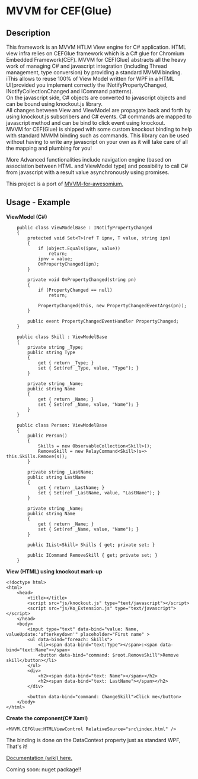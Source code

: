 MVVM for CEF(Glue)
==================

Description
--------------
This framework is an MVVM HTLM View engine for C# application.
HTML view infra relies on CEFGlue framework which is a C# glue for Chromium Embedded Framework(CEF).
MVVM for CEF(Glue) abstracts all the heavy work of managing C# and javascript integration (including Thread management, type conversion) by providing a standard MVMM binding.
iThis allows to reuse 100% of View Model written for WPF in a HTML UI(provided you implement correctly the INotifyPropertyChanged, INotifyCollectionChanged and ICommand patterns).  
On the javascript side, C# objects are converted to javascript objects and can be bound using knockout.js  library.  
All changes between View and ViewModel are propagate back and forth by using knockout.js subscribers and C# events.
C# commands are mapped to javascript method and can be bind to click event using knockout.  
MVVM for CEF(Glue) is shipped with some custom knockout binding to help with standard MVMM binding such as commands.
This library can be used without having to write any javascript on your own as it will take care of all the mapping and plumbing for you!

More Advanced functionalities include navigation engine (based on association between HTML and ViewModel type) and possibility to call C# from javascript with a result value asynchronously using promises.

This project is a port of [MVVM-for-awesomium.](https://github.com/David-Desmaisons/MVVM-for-awesomium/)

Usage - Example
--------------

**ViewModel (C#)**

		public class ViewModelBase : INotifyPropertyChanged
		{
			protected void Set<T>(ref T ipnv, T value, string ipn)
			{
				if (object.Equals(ipnv, value))
					return;
				ipnv = value;
				OnPropertyChanged(ipn);
			}

			private void OnPropertyChanged(string pn)
			{
				if (PropertyChanged == null)
					return;

				PropertyChanged(this, new PropertyChangedEventArgs(pn));
			}

			public event PropertyChangedEventHandler PropertyChanged;
		}

		public class Skill : ViewModelBase
		{
			private string _Type;
			public string Type
			{
				get { return _Type; }
				set { Set(ref _Type, value, "Type"); }
			}

			private string _Name;
			public string Name
			{
				get { return _Name; }
				set { Set(ref _Name, value, "Name"); }
			}
		}

		public class Person: ViewModelBase
		{
			public Person()
			{
				Skills = new ObservableCollection<Skill>();
				RemoveSkill = new RelayCommand<Skill>(s=> this.Skills.Remove(s));
			}
		  
			private string _LastName;
			public string LastName
			{
				get { return _LastName; }
				set { Set(ref _LastName, value, "LastName"); }
			}

			private string _Name;
			public string Name
			{
				get { return _Name; }
				set { Set(ref _Name, value, "Name"); }
			}
		   
			public IList<Skill> Skills { get; private set; }

			public ICommand RemoveSkill { get; private set; }
		}
		
		
**View (HTML) using knockout mark-up**

	<!doctype html>
	<html>
		<head>
			<title></title>
			<script src="js/knockout.js" type="text/javascript"></script>
			<script src="js/Ko_Extension.js" type="text/javascript"></script>
		</head>
		<body>
			<input type="text" data-bind="value: Name, valueUpdate:'afterkeydown'" placeholder="First name" >
			<ul data-bind="foreach: Skills">
				<li><span data-bind="text:Type"></span>:<span data-bind="text:Name"></span>
				<button data-bind="command: $root.RemoveSkill">Remove skill</button></li>
			</ul>
			<div>
				<h2><span data-bind="text: Name"></span></h2>
				<h2><span data-bind="text: LastName"></span></h2>
			</div>

			<button data-bind="command: ChangeSkill">Click me</button>
		</body>
	</html>

	
**Create the component(C# Xaml)**

	<MVVM.CEFGlue:HTMLViewControl RelativeSource="src\index.html" />

The binding is done on the DataContext property just as standard WPF,
That's it!

[Documentation (wiki) here.](https://github.com/David-Desmaisons/MVVM.CEF.Glue/wiki/)

Coming soon: nuget package!!

